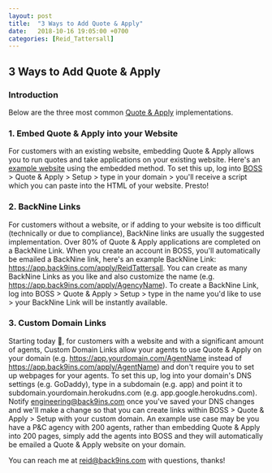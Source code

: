 ```yaml
---
layout: post
title:  "3 Ways to Add Quote & Apply"
date:   2018-10-16 19:05:00 +0700
categories: [Reid_Tattersall]
---
```

## 3 Ways to Add Quote & Apply
### Introduction
Below are the three most common [Quote & Apply](https://www.inslock.com) implementations.
### 1. Embed Quote & Apply into your Website
For customers with an existing website, embedding Quote & Apply allows you to run quotes and take applications on your existing website. Here's an [example website](https://americainsured.org) using the embedded method. To set this up, log into [BOSS](https://app.back9ins.com) > Quote & Apply > Setup > type in your domain > you'll receive a script which you can paste into the HTML of your website. Presto!

### 2. BackNine Links
For customers without a website, or if adding to your website is too difficult (technically or due to compliance), BackNine links are usually the suggested implementation. Over 80% of Quote & Apply applications are completed on a BackNine Link. When you create an account in BOSS, you'll automatically be emailed a BackNine link, here's an example BackNine Link: https://app.back9ins.com/apply/ReidTattersall. You can create as many BackNine Links as you like and also customize the name (e.g. https://app.back9ins.com/apply/AgencyName). To create a BackNine Link, log into BOSS > Quote & Apply > Setup > type in the name you'd like to use > your BackNine Link will be instantly available.

### 3. Custom Domain Links
Starting today :wave:, for customers with a website and with a significant amount of agents, Custom Domain Links allow your agents to use Quote & Apply on your domain (e.g. https://app.yourdomain.com/AgentName instead of https://app.back9ins.com/apply/AgentName) and don't require you to set up webpages for your agents. To set this up, log into your domain's DNS settings (e.g. GoDaddy), type in a subdomain (e.g. app) and point it to subdomain.yourdomain.herokudns.com (e.g. app.google.herokudns.com). Notify engineering@back9ins.com once you've saved your DNS changes and we'll make a change so that you can create links within BOSS > Quote & Apply > Setup with your custom domain. An example use case may be you have a P&C agency with 200 agents, rather than embedding Quote & Apply into 200 pages, simply add the agents into BOSS and they will automatically be emailed a Quote & Apply website on your domain.

You can reach me at reid@back9ins.com with questions, thanks!
